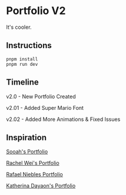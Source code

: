 # Portfolio V2

It's cooler.

## Instructions

```
pnpm install
pnpm run dev
```

## Timeline

v2.0  - New Portfolio Created

v2.01 - Added Super Mario Font

v2.02 - Added More Animations & Fixed Issues

## Inspiration

[Sooah's Portfolio](https://www.sooahs-room-folio.com/)

[Rachel Wei's Portfolio](https://rachelqrwei.ca/)

[Rafael Niebles Portfolio](https://www.rnieb.dev/)

[Katherina Dayaon's Portfolio](https://katherinadayaon.me/)